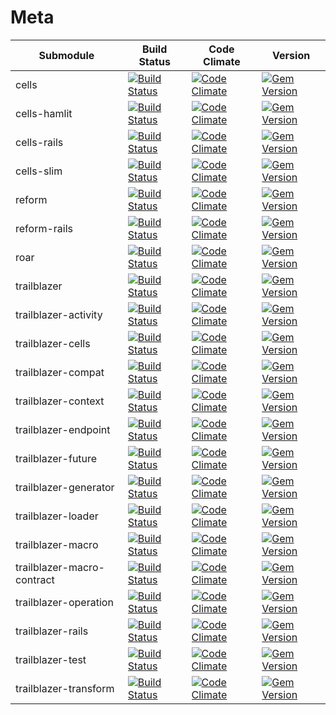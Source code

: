 # Meta
|Submodule|Build Status|Code Climate|Version|
|---|---|---|---|
|cells|[![Build Status](https://travis-ci.org/trailblazer/cells.svg)](https://travis-ci.org/trailblazer/cells)|[![Code Climate](https://codeclimate.com/github/trailblazer/cells.png)](https://codeclimate.com/github/trailblazer/cells)|[![Gem Version](https://badge.fury.io/rb/cells.svg)](http://badge.fury.io/rb/cells)
|cells-hamlit|[![Build Status](https://travis-ci.org/trailblazer/cells-hamlit.svg)](https://travis-ci.org/trailblazer/cells-hamlit)|[![Code Climate](https://codeclimate.com/github/trailblazer/cells-hamlit.png)](https://codeclimate.com/github/trailblazer/cells-hamlit)|[![Gem Version](https://badge.fury.io/rb/cells-hamlit.svg)](http://badge.fury.io/rb/cells-hamlit)
|cells-rails|[![Build Status](https://travis-ci.org/trailblazer/cells-rails.svg)](https://travis-ci.org/trailblazer/cells-rails)|[![Code Climate](https://codeclimate.com/github/trailblazer/cells-rails.png)](https://codeclimate.com/github/trailblazer/cells-rails)|[![Gem Version](https://badge.fury.io/rb/cells-rails.svg)](http://badge.fury.io/rb/cells-rails)
|cells-slim|[![Build Status](https://travis-ci.org/trailblazer/cells-slim.svg)](https://travis-ci.org/trailblazer/cells-slim)|[![Code Climate](https://codeclimate.com/github/trailblazer/cells-slim.png)](https://codeclimate.com/github/trailblazer/cells-slim)|[![Gem Version](https://badge.fury.io/rb/cells-slim.svg)](http://badge.fury.io/rb/cells-slim)
|reform|[![Build Status](https://travis-ci.org/trailblazer/reform.svg)](https://travis-ci.org/trailblazer/reform)|[![Code Climate](https://codeclimate.com/github/trailblazer/reform.png)](https://codeclimate.com/github/trailblazer/reform)|[![Gem Version](https://badge.fury.io/rb/reform.svg)](http://badge.fury.io/rb/reform)
|reform-rails|[![Build Status](https://travis-ci.org/trailblazer/reform-rails.svg)](https://travis-ci.org/trailblazer/reform-rails)|[![Code Climate](https://codeclimate.com/github/trailblazer/reform-rails.png)](https://codeclimate.com/github/trailblazer/reform-rails)|[![Gem Version](https://badge.fury.io/rb/reform-rails.svg)](http://badge.fury.io/rb/reform-rails)
|roar|[![Build Status](https://travis-ci.org/trailblazer/roar.svg)](https://travis-ci.org/trailblazer/roar)|[![Code Climate](https://codeclimate.com/github/trailblazer/roar.png)](https://codeclimate.com/github/trailblazer/roar)|[![Gem Version](https://badge.fury.io/rb/roar.svg)](http://badge.fury.io/rb/roar)
|trailblazer|[![Build Status](https://travis-ci.org/trailblazer/trailblazer.svg)](https://travis-ci.org/trailblazer/trailblazer)|[![Code Climate](https://codeclimate.com/github/trailblazer/trailblazer.png)](https://codeclimate.com/github/trailblazer/trailblazer)|[![Gem Version](https://badge.fury.io/rb/trailblazer.svg)](http://badge.fury.io/rb/trailblazer)
|trailblazer-activity|[![Build Status](https://travis-ci.org/trailblazer/trailblazer-activity.svg)](https://travis-ci.org/trailblazer/trailblazer-activity)|[![Code Climate](https://codeclimate.com/github/trailblazer/trailblazer-activity.png)](https://codeclimate.com/github/trailblazer/trailblazer-activity)|[![Gem Version](https://badge.fury.io/rb/trailblazer-activity.svg)](http://badge.fury.io/rb/trailblazer-activity)
|trailblazer-cells|[![Build Status](https://travis-ci.org/trailblazer/trailblazer-cells.svg)](https://travis-ci.org/trailblazer/trailblazer-cells)|[![Code Climate](https://codeclimate.com/github/trailblazer/trailblazer-cells.png)](https://codeclimate.com/github/trailblazer/trailblazer-cells)|[![Gem Version](https://badge.fury.io/rb/trailblazer-cells.svg)](http://badge.fury.io/rb/trailblazer-cells)
|trailblazer-compat|[![Build Status](https://travis-ci.org/trailblazer/trailblazer-compat.svg)](https://travis-ci.org/trailblazer/trailblazer-compat)|[![Code Climate](https://codeclimate.com/github/trailblazer/trailblazer-compat.png)](https://codeclimate.com/github/trailblazer/trailblazer-compat)|[![Gem Version](https://badge.fury.io/rb/trailblazer-compat.svg)](http://badge.fury.io/rb/trailblazer-compat)
|trailblazer-context|[![Build Status](https://travis-ci.org/trailblazer/trailblazer-context.svg)](https://travis-ci.org/trailblazer/trailblazer-context)|[![Code Climate](https://codeclimate.com/github/trailblazer/trailblazer-context.png)](https://codeclimate.com/github/trailblazer/trailblazer-context)|[![Gem Version](https://badge.fury.io/rb/trailblazer-context.svg)](http://badge.fury.io/rb/trailblazer-context)
|trailblazer-endpoint|[![Build Status](https://travis-ci.org/trailblazer/trailblazer-endpoint.svg)](https://travis-ci.org/trailblazer/trailblazer-endpoint)|[![Code Climate](https://codeclimate.com/github/trailblazer/trailblazer-endpoint.png)](https://codeclimate.com/github/trailblazer/trailblazer-endpoint)|[![Gem Version](https://badge.fury.io/rb/trailblazer-endpoint.svg)](http://badge.fury.io/rb/trailblazer-endpoint)
|trailblazer-future|[![Build Status](https://travis-ci.org/trailblazer/trailblazer-future.svg)](https://travis-ci.org/trailblazer/trailblazer-future)|[![Code Climate](https://codeclimate.com/github/trailblazer/trailblazer-future.png)](https://codeclimate.com/github/trailblazer/trailblazer-future)|[![Gem Version](https://badge.fury.io/rb/trailblazer-future.svg)](http://badge.fury.io/rb/trailblazer-future)
|trailblazer-generator|[![Build Status](https://travis-ci.org/trailblazer/trailblazer-generator.svg)](https://travis-ci.org/trailblazer/trailblazer-generator)|[![Code Climate](https://codeclimate.com/github/trailblazer/trailblazer-generator.png)](https://codeclimate.com/github/trailblazer/trailblazer-generator)|[![Gem Version](https://badge.fury.io/rb/trailblazer-generator.svg)](http://badge.fury.io/rb/trailblazer-generator)
|trailblazer-loader|[![Build Status](https://travis-ci.org/trailblazer/trailblazer-loader.svg)](https://travis-ci.org/trailblazer/trailblazer-loader)|[![Code Climate](https://codeclimate.com/github/trailblazer/trailblazer-loader.png)](https://codeclimate.com/github/trailblazer/trailblazer-loader)|[![Gem Version](https://badge.fury.io/rb/trailblazer-loader.svg)](http://badge.fury.io/rb/trailblazer-loader)
|trailblazer-macro|[![Build Status](https://travis-ci.org/trailblazer/trailblazer-macro.svg)](https://travis-ci.org/trailblazer/trailblazer-macro)|[![Code Climate](https://codeclimate.com/github/trailblazer/trailblazer-macro.png)](https://codeclimate.com/github/trailblazer/trailblazer-macro)|[![Gem Version](https://badge.fury.io/rb/trailblazer-macro.svg)](http://badge.fury.io/rb/trailblazer-macro)
|trailblazer-macro-contract|[![Build Status](https://travis-ci.org/trailblazer/trailblazer-macro-contract.svg)](https://travis-ci.org/trailblazer/trailblazer-macro-contract)|[![Code Climate](https://codeclimate.com/github/trailblazer/trailblazer-macro-contract.png)](https://codeclimate.com/github/trailblazer/trailblazer-macro-contract)|[![Gem Version](https://badge.fury.io/rb/trailblazer-macro-contract.svg)](http://badge.fury.io/rb/trailblazer-macro-contract)
|trailblazer-operation|[![Build Status](https://travis-ci.org/trailblazer/trailblazer-operation.svg)](https://travis-ci.org/trailblazer/trailblazer-operation)|[![Code Climate](https://codeclimate.com/github/trailblazer/trailblazer-operation.png)](https://codeclimate.com/github/trailblazer/trailblazer-operation)|[![Gem Version](https://badge.fury.io/rb/trailblazer-operation.svg)](http://badge.fury.io/rb/trailblazer-operation)
|trailblazer-rails|[![Build Status](https://travis-ci.org/trailblazer/trailblazer-rails.svg)](https://travis-ci.org/trailblazer/trailblazer-rails)|[![Code Climate](https://codeclimate.com/github/trailblazer/trailblazer-rails.png)](https://codeclimate.com/github/trailblazer/trailblazer-rails)|[![Gem Version](https://badge.fury.io/rb/trailblazer-rails.svg)](http://badge.fury.io/rb/trailblazer-rails)
|trailblazer-test|[![Build Status](https://travis-ci.org/trailblazer/trailblazer-test.svg)](https://travis-ci.org/trailblazer/trailblazer-test)|[![Code Climate](https://codeclimate.com/github/trailblazer/trailblazer-test.png)](https://codeclimate.com/github/trailblazer/trailblazer-test)|[![Gem Version](https://badge.fury.io/rb/trailblazer-test.svg)](http://badge.fury.io/rb/trailblazer-test)
|trailblazer-transform|[![Build Status](https://travis-ci.org/trailblazer/trailblazer-transform.svg)](https://travis-ci.org/trailblazer/trailblazer-transform)|[![Code Climate](https://codeclimate.com/github/trailblazer/trailblazer-transform.png)](https://codeclimate.com/github/trailblazer/trailblazer-transform)|[![Gem Version](https://badge.fury.io/rb/trailblazer-transform.svg)](http://badge.fury.io/rb/trailblazer-transform)